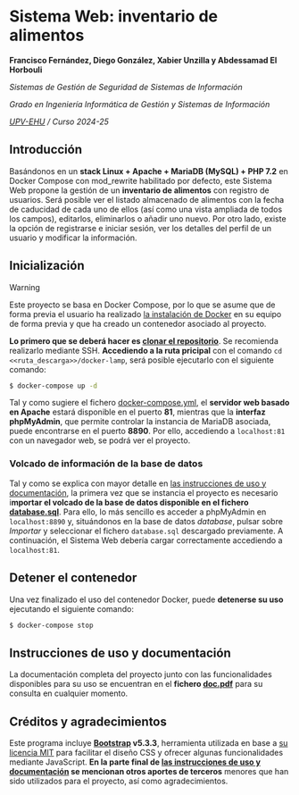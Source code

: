 # Sistema Web: inventario de alimentos
**Francisco Fernández, Diego González, Xabier Unzilla y Abdessamad El Horbouli**

*Sistemas de Gestión de Seguridad de Sistemas de Información*

*Grado en Ingeniería Informática de Gestión y Sistemas de Información*

*[UPV-EHU](https://www.ehu.eus/es/) / Curso 2024-25*

## Introducción
Basándonos en un **stack Linux + Apache + MariaDB (MySQL) + PHP 7.2** en Docker Compose con mod_rewrite habilitado por defecto, este Sistema Web propone la gestión de un **inventario de alimentos** con registro de usuarios. Será posible ver el listado almacenado de alimentos con la fecha de caducidad de cada uno de ellos (así como una vista ampliada de todos los campos), editarlos, eliminarlos o añadir uno nuevo. Por otro lado, existe la opción de registrarse e iniciar sesión, ver los detalles del perfil de un usuario y modificar la información.

## Inicialización

> [!WARNING]
> Este proyecto se basa en Docker Compose, por lo que se asume que de forma previa el usuario ha realizado [la instalación de Docker](https://docs.docker.com/get-started/get-docker/) en su equipo de forma previa y que ha creado un contenedor asociado al proyecto.

**Lo primero que se deberá hacer es [clonar el repositorio](https://docs.github.com/en/repositories/creating-and-managing-repositories/cloning-a-repository)**. Se recomienda realizarlo mediante SSH. **Accediendo a la ruta pricipal** con el comando ```cd <<ruta_descarga>>/docker-lamp```, será posible ejecutarlo con el siguiente comando:

```bash
$ docker-compose up -d
```

Tal y como sugiere el fichero [docker-compose.yml](docker-compose.yml), el **servidor web basado en Apache** estará disponible en el puerto **81**, mientras que la **interfaz phpMyAdmin**, que permite controlar la instancia de MariaDB asociada, puede encontrarse en el puerto **8890**. Por ello, accediendo a ```localhost:81``` con un navegador web, se podrá ver el proyecto.

### Volcado de información de la base de datos

Tal y como se explica con mayor detalle en [las instrucciones de uso y documentación](#instrucciones-de-uso-y-documentaci%C3%B3n), la primera vez que se instancia el proyecto es necesario i**mportar el volcado de la base de datos disponible en el fichero [database.sql](database.sql)**. Para ello, lo más sencillo es acceder a phpMyAdmin en ```localhost:8890``` y, situándonos en la base de datos *database*, pulsar sobre *Importar* y seleccionar el fichero ```database.sql``` descargado previamente. A continuación, el Sistema Web debería cargar correctamente accediendo a ```localhost:81```.

## Detener el contenedor

Una vez finalizado el uso del contenedor Docker, puede **detenerse su uso** ejecutando el siguiente comando:

```bash
$ docker-compose stop
```

## Instrucciones de uso y documentación

La documentación completa del proyecto junto con las funcionalidades disponibles para su uso se encuentran en el **fichero [doc.pdf](doc.pdf)** para su consulta en cualquier momento.

## Créditos y agradecimientos

Este programa incluye **[Bootstrap](https://getbootstrap.com) v5.3.3**, herramienta utilizada en base a [su licencia MIT](https://github.com/twbs/bootstrap/blob/v5.3.3/LICENSE) para facilitar el diseño CSS y ofrecer algunas funcionalidades mediante JavaScript. **En la parte final de [las instrucciones de uso y documentación](#instrucciones-de-uso-y-documentaci%C3%B3n) se mencionan otros aportes de terceros** menores que han sido utilizados para el proyecto, así como agradecimientos.
